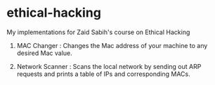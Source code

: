 # ethical-hacking
My implementations for Zaid Sabih's course on Ethical Hacking

1) MAC Changer    : Changes the Mac address of your machine to any desired Mac value.

2) Network Scanner : Scans the local network by sending out ARP requests and prints a table of IPs and corresponding MACs.
